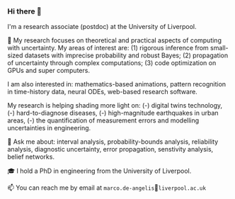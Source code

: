 ### Hi there 👋 

I'm a research associate (postdoc) at the University of Liverpool. 

🔭 My research focuses on theoretical and practical aspects of computing with uncertainty. My areas of interest are: (1) rigorous inference from small-sized datasets with imprecise probability and robust Bayes; (2) propagation of uncertainty through complex computations; (3) code optimization on GPUs and super computers.

I am also interested in: mathematics-based animations, pattern recognition in time-history data, neural ODEs, web-based research software. 

My research is helping shading more light on: (-) digital twins technology, (-) hard-to-diagnose diseases, (-) high-magnitude earthquakes in urban areas, (-) the quantification of measurement errors and modelling uncertainties in engineering. 

<!--My research focuses on the rigorous and efficient bounding of computational codes via both intrusive and non-intrusive algorithms.

🔭 I am currently working on a Python library for the propagation of uncertainty characterised by gaps, due to lack of knowledge, limited sample size, limited measurement precision and more.-->

💬 Ask me about: interval analysis, probability-bounds analysis, reliability analysis, diagnostic uncertainty, error propagation, senstivity analysis, belief networks.

🎓 I hold a PhD in engineering from the University of Liverpool. 

📫 You can reach me by email at `marco.de-angelis`&#128231;`liverpool.ac.uk`


<!--
**marcodeangelis/marcodeangelis** is a ✨ _special_ ✨ repository because its `README.md` (this file) appears on your GitHub profile.

Here are some ideas to get you started:

- 🔭 I’m currently working on ...
- 🌱 I’m currently learning ...
- 👯 I’m looking to collaborate on ...
- 🤔 I’m looking for help with ...
- 💬 Ask me about ...
- 📫 How to reach me: ...
- 😄 Pronouns: ...
- ⚡ Fun fact: ...

>I am a postdoctoral research associate at the University of Liverpool since May 2018.
							My research focuses on the efficient and rigorous uncertainty propagation through computational codes via both intrusive and non-intrusive algorithms.
							I am appointed for the <i>Uncertainty</i> theme on the <a href="http://digitwin.ac.uk">EPSRC programme grant on Digital Twins</a> for improved dynamic design.
							Previously, I was academic manager of the centre for doctoral training in complex systems and environments at the University of Liverpool's <a href="https://riskinstitute.uk">Institute for Risk and Uncertainty</a> for over two years.
							I hold a PhD in risk and uncertainty in engineering from UoL, an MSc <i>cum laude</i> and a BSc <i>cum laude</i> in engineering for the mitigation of natural risks from <i>Roma Tre</i>, University of Rome. </p>

-->

